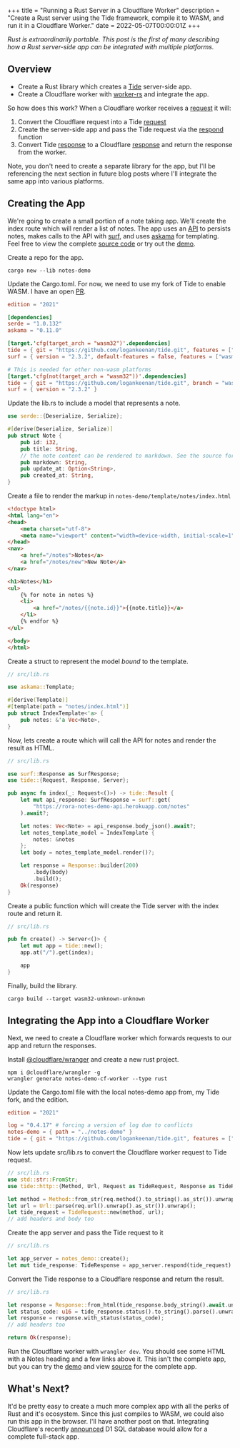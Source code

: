 +++
title = "Running a Rust Server in a Cloudflare Worker"
description = "Create a Rust server using the Tide framework, compile it to WASM, and run it in a Cloudflare Worker."
date = 2022-05-07T00:00:01Z
+++

_Rust is extraordinarily portable. This post is the first of many describing how a Rust server-side app can be integrated with
multiple platforms._

## Overview

* Create a Rust library which creates a [Tide](https://github.com/http-rs/tide) server-side app.
* Create a Cloudflare worker with [worker-rs](https://github.com/cloudflare/workers-rs) and integrate the app.

So how does this work? When a Cloudflare worker receives a [request](https://docs.rs/worker/0.0.9/worker/struct.Request.html) it will:

1. Convert the Cloudflare request into a Tide [request](https://docs.rs/tide/latest/tide/struct.Request.html)
2. Create the server-side app and pass the Tide request via
   the [respond](https://docs.rs/tide/latest/tide/struct.Server.html#method.respond) function
3. Convert Tide [response](https://docs.rs/tide/latest/tide/struct.Response.html) to a
   Cloudflare [response](https://docs.rs/worker/0.0.9/worker/struct.Response.html) and return the response from the
   worker.

Note, you don't need to create a separate library for the app, but I'll be referencing the next section in future blog
posts where I'll integrate the same app into various platforms.

## Creating the App

We're going to create a small portion of a note taking app. We'll create the index route which will render a list of
notes. The app uses an [API](https://github.com/rora-rs/notes-demo-api) to persists notes, makes calls to the API
with [surf](https://github.com/http-rs/surf), and uses [askama](https://github.com/djc/askama/) for templating. Feel
free to view the complete [source code](https://github.com/rora-rs/notes-demo) or try out
the [demo](https://notes-demo-cf-worker.logankeenan.workers.dev/).

Create a repo for the app.

```shell
cargo new --lib notes-demo
```

Update the Cargo.toml. For now, we need to use my fork of Tide to enable WASM. I have an
open [PR](https://github.com/http-rs/tide/pull/877).

```toml
edition = "2021"

[dependencies]
serde = "1.0.132"
askama = "0.11.0"

[target.'cfg(target_arch = "wasm32")'.dependencies]
tide = { git = "https://github.com/logankeenan/tide.git", features = ["wasm"], branch = "wasm", default-features = false }
surf = { version = "2.3.2", default-features = false, features = ["wasm-client"] }

# This is needed for other non-wasm platforms
[target.'cfg(not(target_arch = "wasm32"))'.dependencies]
tide = { git = "https://github.com/logankeenan/tide.git", branch = "wasm" }
surf = { version = "2.3.2" }
```

Update the lib.rs to include a model that represents a note.

```rust
use serde::{Deserialize, Serialize};

#[derive(Deserialize, Serialize)]
pub struct Note {
    pub id: i32,
    pub title: String,
    // the note content can be rendered to markdown. See the source for more details
    pub markdown: String,
    pub update_at: Option<String>,
    pub created_at: String,
}
```

Create a file to render the markup in `notes-demo/template/notes/index.html`

```html
<!doctype html>
<html lang="en">
<head>
    <meta charset="utf-8">
    <meta name="viewport" content="width=device-width, initial-scale=1">
</head>
<nav>
    <a href="/notes">Notes</a>
    <a href="/notes/new">New Note</a>
</nav>

<h1>Notes</h1>
<ul>
    {% for note in notes %}
    <li>
        <a href="/notes/{{note.id}}">{{note.title}}</a>
    </li>
    {% endfor %}
</ul>

</body>
</html>
```

Create a struct to represent the model _bound_ to the template.

```rust
// src/lib.rs

use askama::Template;

#[derive(Template)]
#[template(path = "notes/index.html")]
pub struct IndexTemplate<'a> {
    pub notes: &'a Vec<Note>,
}
```

Now, lets create a route which will call the API for notes and render the result as HTML.

```rust
// src/lib.rs

use surf::Response as SurfResponse;
use tide::{Request, Response, Server};

pub async fn index(_: Request<()>) -> tide::Result {
    let mut api_response: SurfResponse = surf::get(
        "https://rora-notes-demo-api.herokuapp.com/notes"
    ).await?;

    let notes: Vec<Note> = api_response.body_json().await?;
    let notes_template_model = IndexTemplate {
        notes: &notes
    };
    let body = notes_template_model.render()?;

    let response = Response::builder(200)
        .body(body)
        .build();
    Ok(response)
}
```

Create a public function which will create the Tide server with the index route and return it.

```rust
// src/lib.rs

pub fn create() -> Server<()> {
    let mut app = tide::new();
    app.at("/").get(index);

    app
}
```

Finally, build the library.

```shell
cargo build --target wasm32-unknown-unknown
```

## Integrating the App into a Cloudflare Worker

Next, we need to create a Cloudflare worker which forwards requests to our app and return the responses.

Install [@cloudflare/wranger](https://github.com/cloudflare/wrangler) and create a new rust project.

```shell
npm i @cloudflare/wrangler -g
wrangler generate notes-demo-cf-worker --type rust
```

Update the Cargo.toml file with the local notes-demo app from, my Tide fork, and the edition.

```toml
edition = "2021"

log = "0.4.17" # forcing a version of log due to conflicts
notes-demo = { path = "../notes-demo" }
tide = { git = "https://github.com/logankeenan/tide.git", features = ["wasm"], branch = "wasm", default-features = false }
```

Now lets update src/lib.rs to convert the Cloudflare worker request to Tide request.

```rust
// src/lib.rs
use std::str::FromStr;
use tide::http::{Method, Url, Request as TideRequest, Response as TideResponse};

let method = Method::from_str(req.method().to_string().as_str()).unwrap();
let url = Url::parse(req.url().unwrap().as_str()).unwrap();
let tide_request = TideRequest::new(method, url);
// add headers and body too
```

Create the app server and pass the Tide request to it

```rust
// src/lib.rs

let app_server = notes_demo::create();
let mut tide_response: TideResponse = app_server.respond(tide_request).await.unwrap();
```

Convert the Tide response to a Cloudflare response and return the result.

```rust
// src/lib.rs

let response = Response::from_html(tide_response.body_string().await.unwrap()).unwrap();
let status_code: u16 = tide_response.status().to_string().parse().unwrap();
let response = response.with_status(status_code);
// add headers too

return Ok(response);
```

Run the Cloudflare worker with `wrangler dev`. You should see some HTML with a Notes heading and a few links above it.
This isn't the complete app, but you can try the [demo](https://notes-demo-cf-worker.logankeenan.workers.dev/) and
view [source](https://github.com/rora-rs/notes-demo) for the complete app.

## What's Next?

It'd be pretty easy to create a much more complex app with all the perks of Rust and it's ecosystem. Since this just
compiles to WASM, we could also run this app in the browser. I'll have another post on that. Integrating Cloudflare's
recently [announced](https://blog.cloudflare.com/introducing-d1/) D1 SQL database would allow for a complete full-stack
app. 
